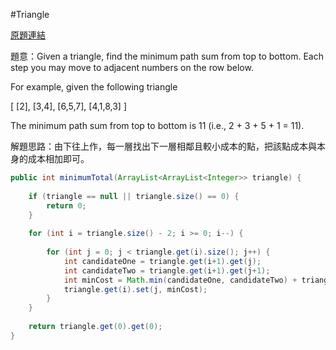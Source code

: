#Triangle

[原題連結](http://www.lintcode.com/en/problem/triangle/)

題意：Given a triangle, find the minimum path sum from top to bottom. Each step you may move to adjacent numbers on the row below.

For example, given the following triangle

[
     [2],
    [3,4],
   [6,5,7],
  [4,1,8,3]
]

The minimum path sum from top to bottom is 11 (i.e., 2 + 3 + 5 + 1 = 11).

解題思路：由下往上作，每一層找出下一層相鄰且較小成本的點，把該點成本與本身的成本相加即可。

```java
public int minimumTotal(ArrayList<ArrayList<Integer>> triangle) {
    
    if (triangle == null || triangle.size() == 0) {
        return 0;
    }
    
    for (int i = triangle.size() - 2; i >= 0; i--) {
        
        for (int j = 0; j < triangle.get(i).size(); j++) {
            int candidateOne = triangle.get(i+1).get(j);
            int candidateTwo = triangle.get(i+1).get(j+1);
            int minCost = Math.min(candidateOne, candidateTwo) + triangle.get(i).get(j);
            triangle.get(i).set(j, minCost);
        }
    }
    
    return triangle.get(0).get(0);
}
```